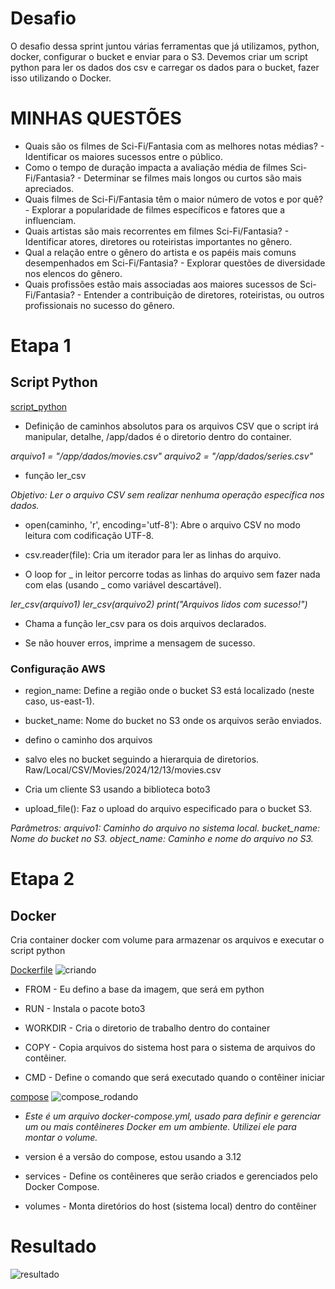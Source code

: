 # Desafio
O desafio dessa sprint juntou várias ferramentas que já utilizamos, python, docker, configurar o bucket e enviar para o S3. Devemos criar um script python para ler os dados dos csv e carregar os dados para o bucket, fazer isso utilizando o Docker.

# MINHAS QUESTÕES

* Quais são os filmes de Sci-Fi/Fantasia com as melhores notas médias? - Identificar os maiores sucessos entre o público.
* Como o tempo de duração impacta a avaliação média de filmes Sci-Fi/Fantasia? - Determinar se filmes mais longos ou curtos são mais apreciados.
* Quais filmes de Sci-Fi/Fantasia têm o maior número de votos e por quê?- Explorar a popularidade de filmes específicos e fatores que a influenciam.
* Quais artistas são mais recorrentes em filmes Sci-Fi/Fantasia? - Identificar atores, diretores ou roteiristas importantes no gênero.
* Qual a relação entre o gênero do artista e os papéis mais comuns desempenhados em Sci-Fi/Fantasia? - Explorar questões de diversidade nos elencos do gênero.
* Quais profissões estão mais associadas aos maiores sucessos de Sci-Fi/Fantasia? - Entender a contribuição de diretores, roteiristas, ou outros profissionais no sucesso do gênero.

# Etapa 1
## Script Python

[script_python](./python.py)
* Definição de caminhos absolutos para os arquivos CSV que o script irá manipular, detalhe, /app/dados é o diretorio dentro do container.

*arquivo1 = "/app/dados/movies.csv"*
*arquivo2 = "/app/dados/series.csv"*

* função ler_csv

*Objetivo: Ler o arquivo CSV sem realizar nenhuma operação específica nos dados.*

* open(caminho, 'r', encoding='utf-8'): Abre o arquivo CSV no modo leitura com codificação UTF-8.

* csv.reader(file): Cria um iterador para ler as linhas do arquivo.

* O loop for _ in leitor percorre todas as linhas do arquivo sem fazer nada com elas (usando _ como variável descartável).

*ler_csv(arquivo1)*
*ler_csv(arquivo2)*
*print("Arquivos lidos com sucesso!")*

* Chama a função ler_csv para os dois arquivos declarados.

* Se não houver erros, imprime a mensagem de sucesso.

### Configuração AWS
* region_name: Define a região onde o bucket S3 está localizado (neste caso, us-east-1).

* bucket_name: Nome do bucket no S3 onde os arquivos serão enviados.

* defino o caminho dos arquivos

* salvo eles no bucket seguindo a hierarquia de diretorios. Raw/Local/CSV/Movies/2024/12/13/movies.csv

* Cria um cliente S3 usando a biblioteca boto3

* upload_file(): Faz o upload do arquivo especificado para o bucket S3.

*Parâmetros:*
*arquivo1: Caminho do arquivo no sistema local.*
*bucket_name: Nome do bucket no S3.*
*object_name: Caminho e nome do arquivo no S3.*

# Etapa 2
## Docker
Cria container docker com volume para armazenar os arquivos e executar o script python

[Dockerfile](./Dockerfile)
![criando](../Evidências/criando-bucket.png)

* FROM - Eu defino a base da imagem, que será em python

* RUN - Instala o pacote boto3

* WORKDIR - Cria o diretorio de trabalho dentro do container

* COPY - Copia arquivos do sistema host para o sistema de arquivos do contêiner.

* CMD - Define o comando que será executado quando o contêiner iniciar

[compose](./docker-compose.yml)
![compose_rodando](../Evidências/usando-compose.png)

* *Este é um arquivo docker-compose.yml, usado para definir e gerenciar um ou mais contêineres Docker em um ambiente. Utilizei ele para montar o volume.*

* version é a versão do compose, estou usando a 3.12

* services - Define os contêineres que serão criados e gerenciados pelo Docker Compose.

* volumes - Monta diretórios do host (sistema local) dentro do contêiner

# Resultado
![resultado](../Evidências/resultado.png)


